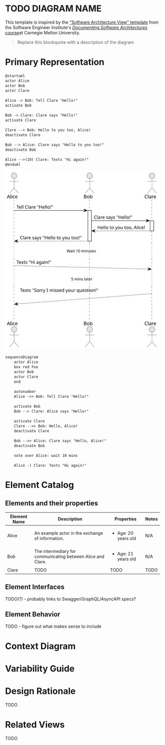 # TODO DIAGRAM NAME
This template is inspired by the ["Software Architecture View" template](https://wiki.sei.cmu.edu/confluence/display/SAD/Views) from the Software Engineer Institute's [_Documenting Software Architectures_ course](https://www.sei.cmu.edu/education-outreach/courses/course.cfm?coursecode=V18)at Carnegie Mellon University.
> Replace this blockquote with a description of the diagram

# Primary Representation

```plantuml:sample-diagram
@startuml
actor Alice
actor Bob
actor Clare

Alice -> Bob: Tell Clare "Hello!"
activate Bob

Bob -> Clare: Clare says "Hello!"
activate Clare

Clare --> Bob: Hello to you too, Alice!
deactivate Clare

Bob --> Alice: Clare says "Hello to you too!"
deactivate Bob

Alice -->(10) Clare: Texts "Hi again!"
@enduml
```
![](./sample-diagram.svg)

```mermaid
sequenceDiagram
    actor Alice
    box red Foo
    actor Bob
    actor Clare
    end

    autonumber
    Alice ->> Bob: Tell Clare "Hello!"

    activate Bob
    Bob --> Clare: Alice says "Hello!"

    activate Clare
    Clare -->> Bob: Hello, Alice!
    deactivate Clare

    Bob -->> Alice: Clare says "Hello, Alice!"
    deactivate Bob

    note over Alice: wait 10 mins

    Alice -) Clare: Texts "Hi again!"
```
# Element Catalog
<!-- Fill out the below sections with any relevant information or N/A -->

## Elements and their properties
|Element Name|Description|Properties|Notes|
|------------|-----------|----------|-----|
| Alice | An example actor in the exchange of information. | <ul> <li>Age: 20 years old</li> </ul> | N/A |
| Bob | The intermediary for communicating between Alice and Clare. | <ul> <li>Age: 21 years old</li> </ul> | N/A
| Clare | TODO | TODO | TODO |

## Element Interfaces
TODO(?) - probably links to Swagger/GraphQL/AsyncAPI specs?

## Element Behavior
TODO - figure out what makes sense to include

# Context Diagram
<!-- Probably want to create a reusable context diagram that can be pulled in here -->
<!-- ![Context diagram](./context-diagram.puml) -->

# Variability Guide

# Design Rationale
TODO

# Related Views
TODO
